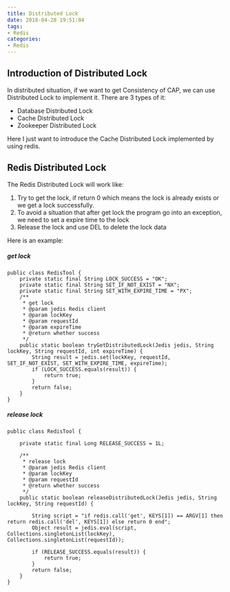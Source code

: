 ```yaml
---
title: Distributed Lock
date: 2018-04-28 19:51:04
tags:
- Redis
categories:
- Redis
---
```


## Introduction of Distributed Lock 
In distributed situation, if we want to get Consistency of CAP, we can use Distributed Lock to implement it. There are 3 types of it:

- Database Distributed Lock
- Cache Distributed Lock
- Zookeeper Distributed Lock

Here I just want to introduce the Cache Distributed Lock implemented by using redis.

 
## Redis Distributed Lock
The Redis Distributed Lock will work like:

1. Try to get the lock, if return 0 which means the lock is already exists or we get a lock successfully.
2. To avoid a situation that after get lock the program go into an exception, we need to set a expire time to the lock
3. Release the lock and use DEL to delete the lock data

Here is an example:

##### get lock

	public class RedisTool {
	    private static final String LOCK_SUCCESS = "OK";
	    private static final String SET_IF_NOT_EXIST = "NX";
	    private static final String SET_WITH_EXPIRE_TIME = "PX";
	    /**
	     * get lock
	     * @param jedis Redis client
	     * @param lockKey 
	     * @param requestId 
	     * @param expireTime 
	     * @return whether success
	     */
	    public static boolean tryGetDistributedLock(Jedis jedis, String lockKey, String requestId, int expireTime) {
	        String result = jedis.set(lockKey, requestId, SET_IF_NOT_EXIST, SET_WITH_EXPIRE_TIME, expireTime);
	        if (LOCK_SUCCESS.equals(result)) {
	            return true;
	        }
	        return false;
	    }
	}

##### release lock

	public class RedisTool {
	
	    private static final Long RELEASE_SUCCESS = 1L;
	
	    /**
	     * release lock
	     * @param jedis Redis client
	     * @param lockKey 
	     * @param requestId 
	     * @return whether success
	     */
	    public static boolean releaseDistributedLock(Jedis jedis, String lockKey, String requestId) {
	
	        String script = "if redis.call('get', KEYS[1]) == ARGV[1] then return redis.call('del', KEYS[1]) else return 0 end";
	        Object result = jedis.eval(script, Collections.singletonList(lockKey), Collections.singletonList(requestId));
	
	        if (RELEASE_SUCCESS.equals(result)) {
	            return true;
	        }
	        return false;
	    }
	}
